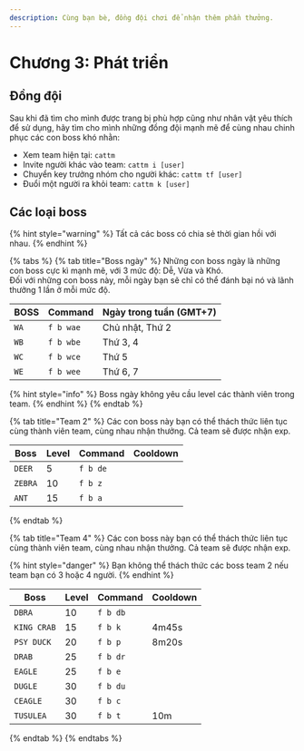 ```yaml
---
description: Cùng bạn bè, đồng đội chơi để nhận thêm phần thưởng.
---
```


# Chương 3: Phát triển

## Đồng đội

Sau khi đã tìm cho mình được trang bị phù hợp cũng như nhân vật yêu thích để sử dụng, hãy tìm cho mình những đồng đội mạnh mẽ để cùng nhau chinh phục các con boss khó nhằn:

* Xem team hiện tại: `cattm`
* Invite người khác vào team: `cattm i [user]`
* Chuyển key trưởng nhóm cho người khác: `cattm tf [user]`
* Đuổi một người ra khỏi team: `cattm k [user]`

## Các loại boss

{% hint style="warning" %}
Tất cả các boss có chia sẻ thời gian hồi với nhau.
{% endhint %}

{% tabs %}
{% tab title="Boss ngày" %}
Những con boss ngày là những con boss cực kì mạnh mẽ, với 3 mức độ: Dễ, Vừa và Khó.\
Đối với những con boss này, mỗi ngày bạn sẽ chỉ có thể đánh bại nó và lãnh thưởng 1 lần ở mỗi mức độ.

| BOSS  | Command   | Ngày trong tuần (GMT+7) |
| ----- | --------- | ----------------------- |
| `WA`  | `f b wae` | Chủ nhật, Thứ 2         |
| `WB`  | `f b wbe` | Thứ 3, 4                |
| `WC`  | `f b wce` | Thứ 5                   |
| `WE`  | `f b wee` | Thứ 6, 7                |

{% hint style="info" %}
Boss ngày không yêu cầu level các thành viên trong team.
{% endhint %}
{% endtab %}

{% tab title="Team 2" %}
Các con boss này bạn có thể thách thức liên tục cùng thành viên team, cùng nhau nhận thưởng. Cả team sẽ được nhận exp.

| Boss    | Level | Command  | Cooldown |
| ------- | ----- | -------- | -------- |
| `DEER`  | 5     | `f b de` |          |
| `ZEBRA` | 10    | `f b z`  |          |
| `ANT`   | 15    | `f b a`  |          |
{% endtab %}

{% tab title="Team 4" %}
Các con boss này bạn có thể thách thức liên tục cùng thành viên team, cùng nhau nhận thưởng. Cả team sẽ được nhận exp.

{% hint style="danger" %}
Bạn không thể thách thức các boss team 2 nếu team bạn có 3 hoặc 4 người.
{% endhint %}

| Boss        | Level | Command  | Cooldown |
| ----------- | ----- | -------- | -------- |
| `DBRA`      | 10    | `f b db` |          |
| `KING CRAB` | 15    | `f b k`  | 4m45s    |
| `PSY DUCK`  | 20    | `f b p`  | 8m20s    |
| `DRAB`      | 25    | `f b dr` |          |
| `EAGLE`     | 25    | `f b e`  |          |
| `DUGLE`     | 30    | `f b du` |          |
| `CEAGLE`    | 30    | `f b c`  |          |
| `TUSULEA`   | 30    | `f b t`  | 10m      |
{% endtab %}
{% endtabs %}
